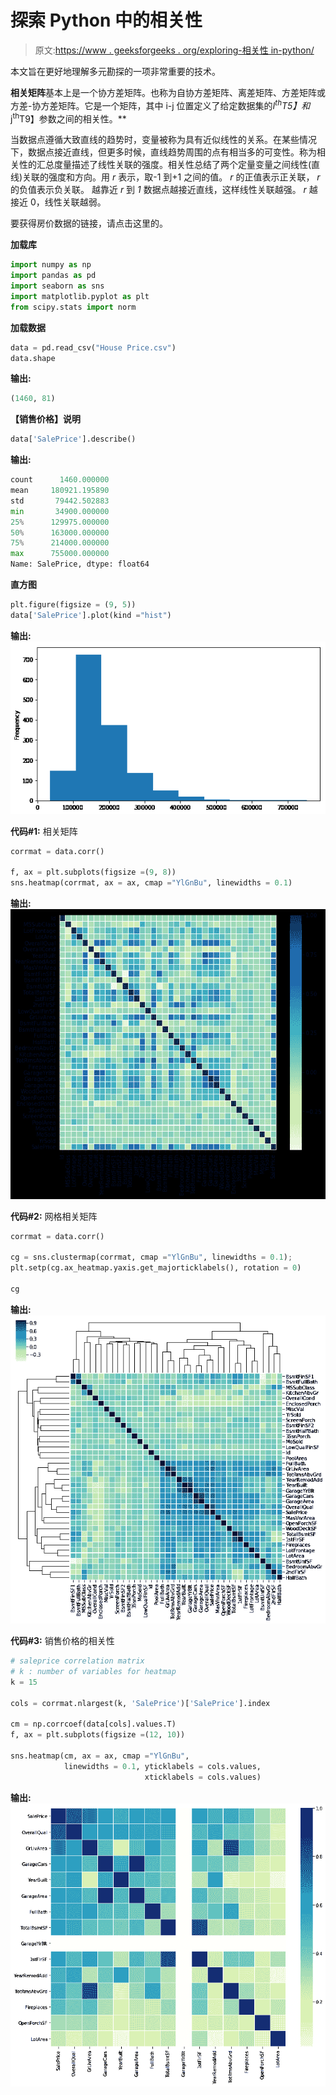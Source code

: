 # 探索 Python 中的相关性

> 原文:[https://www . geeksforgeeks . org/exploring-相关性 in-python/](https://www.geeksforgeeks.org/exploring-correlation-in-python/)

本文旨在更好地理解多元勘探的一项非常重要的技术。

**相关矩阵**基本上是一个协方差矩阵。也称为自协方差矩阵、离差矩阵、方差矩阵或方差-协方差矩阵。它是一个矩阵，其中 i-j 位置定义了给定数据集的*I<sup>th</sup>T5】和*j<sup>th</sup>T9】参数之间的相关性。**

当数据点遵循大致直线的趋势时，变量被称为具有近似线性的关系。在某些情况下，数据点接近直线，但更多时候，直线趋势周围的点有相当多的可变性。称为相关性的汇总度量描述了线性关联的强度。相关性总结了两个定量变量之间线性(直线)关联的强度和方向。用 *r* 表示，取-1 到+1 之间的值。 *r* 的正值表示正关联， *r* 的负值表示负关联。
越靠近 *r* 到 *1* 数据点越接近直线，这样线性关联越强。 *r* 越接近 0，线性关联越弱。

要获得房价数据的链接，请点击这里的。

**加载库**

```py
import numpy as np
import pandas as pd
import seaborn as sns
import matplotlib.pyplot as plt
from scipy.stats import norm
```

**加载数据**

```py
data = pd.read_csv("House Price.csv")
data.shape
```

**输出:**

```py
(1460, 81)
```

**【销售价格】说明**

```py
data['SalePrice'].describe()
```

**输出:**

```py
count      1460.000000
mean     180921.195890
std       79442.502883
min       34900.000000
25%      129975.000000
50%      163000.000000
75%      214000.000000
max      755000.000000
Name: SalePrice, dtype: float64
```

**直方图**

```py
plt.figure(figsize = (9, 5))
data['SalePrice'].plot(kind ="hist")
```

**输出:**
![](img/3d234581f30792aec93dc43e8ee3b658.png)

**代码#1:** 相关矩阵

```py
corrmat = data.corr()

f, ax = plt.subplots(figsize =(9, 8))
sns.heatmap(corrmat, ax = ax, cmap ="YlGnBu", linewidths = 0.1)
```

**输出:**
![](img/9e85aa9d1254f0eb8a151ab64a46e47d.png)

**代码#2:** 网格相关矩阵

```py
corrmat = data.corr()

cg = sns.clustermap(corrmat, cmap ="YlGnBu", linewidths = 0.1);
plt.setp(cg.ax_heatmap.yaxis.get_majorticklabels(), rotation = 0)

cg
```

**输出:**
![](img/aa3dc3c5f4c68a12fb47df23a00bfcee.png)

**代码#3:** 销售价格的相关性

```py
# saleprice correlation matrix
# k : number of variables for heatmap
k = 15 

cols = corrmat.nlargest(k, 'SalePrice')['SalePrice'].index

cm = np.corrcoef(data[cols].values.T)
f, ax = plt.subplots(figsize =(12, 10))

sns.heatmap(cm, ax = ax, cmap ="YlGnBu",
            linewidths = 0.1, yticklabels = cols.values, 
                              xticklabels = cols.values)
```

**输出:**
![](img/6e84074a0884c2d85380fefeaa97bd07.png)